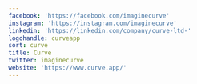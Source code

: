 ```yaml
---
facebook: 'https://facebook.com/imaginecurve'
instagram: 'https://instagram.com/imaginecurve'
linkedin: 'https://linkedin.com/company/curve-ltd-'
logohandle: curveapp
sort: curve
title: Curve
twitter: imaginecurve
website: 'https://www.curve.app/'
---
```

